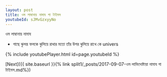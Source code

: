 ```yaml
---
layout: post
title: ওম লাম্বানায় নামায গা টাইমস
youtubeId: sJMvGzxyyNo
---
```

 
 
 ওম লাম্বানায় নামায  
 
 -  গাছে ঝুলন্ত ফলকে ঝুলিয়ে রাখার মতো তাঁর উপর ঝুলিয়ে রাখে কে univers 
 
  
 
  
 
 
 
 
 
 


{% include youtubePlayer.html id=page.youtubeId %}
 
[Next]({{ site.baseurl }}{% link  split1/_posts/2017-09-07-ওম লাভিদোষ্টায়া নামায গা টাইমস.md%})
 
